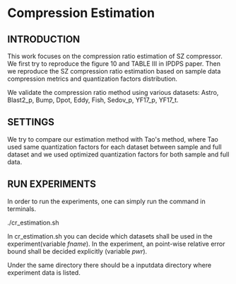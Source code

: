 Compression Estimation
======================

INTRODUCTION
------------

This work focuses on the compression ratio estimation of SZ compressor. We first try to reproduce the figure 10 and TABLE III in IPDPS paper. Then we reproduce the SZ compression ratio estimation based on sample data compression metrics and quantization factors distribution.
 
We validate the compression ratio method using various datasets: Astro, Blast2_p, Bump, Dpot, Eddy, Fish, Sedov_p, YF17_p, YF17_t.

SETTINGS
--------

We try to compare our estimation method with Tao's method, where Tao used same quantization factors for each dataset between sample and full dataset and we used optimized quantization factors for both sample and full data.

RUN EXPERIMENTS
---------------

In order to run the experiments, one can simply run the command in terminals.

./cr_estimation.sh

In cr_estimation.sh you can decide which datasets shall be used in the experiment(variable _fname_). In the experiment, an point-wise relative error bound shall be decided explicitly (variable _pwr_).

Under the same directory there should be a inputdata directory where experiment data is listed.